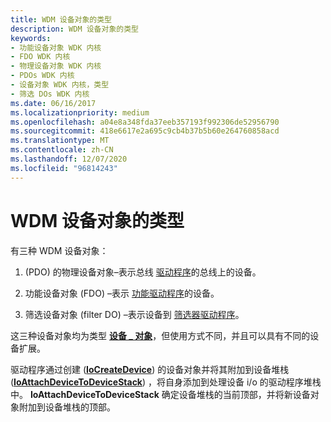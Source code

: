 ```yaml
---
title: WDM 设备对象的类型
description: WDM 设备对象的类型
keywords:
- 功能设备对象 WDK 内核
- FDO WDK 内核
- 物理设备对象 WDK 内核
- PDOs WDK 内核
- 设备对象 WDK 内核，类型
- 筛选 DOs WDK 内核
ms.date: 06/16/2017
ms.localizationpriority: medium
ms.openlocfilehash: a04e8a348fda37eeb357193f992306de52956790
ms.sourcegitcommit: 418e6617e2a695c9cb4b37b5b60e264760858acd
ms.translationtype: MT
ms.contentlocale: zh-CN
ms.lasthandoff: 12/07/2020
ms.locfileid: "96814243"
---
```

# <a name="types-of-wdm-device-objects"></a>WDM 设备对象的类型





有三种 WDM 设备对象：

1.   (PDO) 的物理设备对象–表示总线 [驱动程序](bus-drivers.md)的总线上的设备。

2.  功能设备对象 (FDO) –表示 [功能驱动程序](function-drivers.md)的设备。

3.  筛选设备对象 (filter DO) –表示设备到 [筛选器驱动程序](filter-drivers.md)。

这三种设备对象均为类型 [**设备 \_ 对象**](/windows-hardware/drivers/ddi/wdm/ns-wdm-_device_object)，但使用方式不同，并且可以具有不同的设备扩展。

驱动程序通过创建 ([**IoCreateDevice**](/windows-hardware/drivers/ddi/wdm/nf-wdm-iocreatedevice)) 的设备对象并将其附加到设备堆栈 ([**IoAttachDeviceToDeviceStack**](/windows-hardware/drivers/ddi/wdm/nf-wdm-ioattachdevicetodevicestack)) ，将自身添加到处理设备 i/o 的驱动程序堆栈中。 **IoAttachDeviceToDeviceStack** 确定设备堆栈的当前顶部，并将新设备对象附加到设备堆栈的顶部。

 

